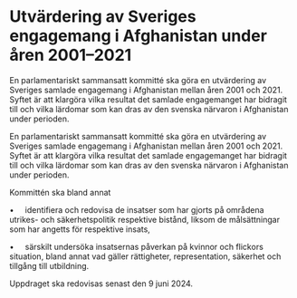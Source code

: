 # Utvärdering av Sveriges engagemang i Afghanistan under åren 2001–2021

En parlamentariskt sammansatt kommitté ska göra en utvärdering av Sveriges samlade engagemang i Afghanistan mellan åren 2001 och 2021. Syftet är att klargöra vilka resultat det samlade engagemanget har bidragit till och vilka lärdomar som kan dras av den svenska närvaron i Afghanistan under perioden.

En parlamentariskt sammansatt kommitté ska göra en utvärdering av Sveriges samlade engagemang i Afghanistan mellan åren 2001 och 2021. Syftet är att klargöra vilka resultat det samlade engagemanget har bidragit till och vilka lärdomar som kan dras av den svenska närvaron i Afghanistan under perioden.

Kommittén ska bland annat

•     identifiera och redovisa de insatser som har gjorts på områdena utrikes- och säkerhetspolitik respektive bistånd, liksom de målsättningar som har angetts för respektive insats,

•     särskilt undersöka insatsernas påverkan på kvinnor och flickors situation, bland annat vad gäller rättigheter, representation, säkerhet och tillgång till utbildning.

Uppdraget ska redovisas senast den 9 juni 2024.
